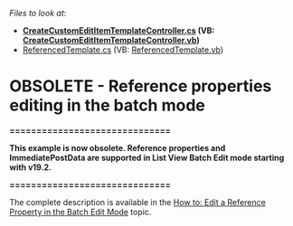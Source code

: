 ﻿<!-- default file list -->
*Files to look at*:

* **[CreateCustomEditItemTemplateController.cs](./CS/Solution2.Module.Web/Controllers/CreateCustomEditItemTemplateController.cs) (VB: [CreateCustomEditItemTemplateController.vb](./VB/Solution2.Module.Web/Controllers/CreateCustomEditItemTemplateController.vb))**
* [ReferencedTemplate.cs](./CS/Solution2.Module.Web/Editors/ReferencedTemplate.cs) (VB: [ReferencedTemplate.vb](./VB/Solution2.Module.Web/Editors/ReferencedTemplate.vb))
<!-- default file list end -->
#  OBSOLETE - Reference properties editing in the batch mode

**\=\=\=\=\=\=\=\=\=\=\=\=\=\=\=\=\=\=\=\=\=\=\=\=\=\=\=\=\=\=**

**This example is now obsolete. Reference properties and ImmediatePostData are supported in List View Batch Edit mode starting with v19.2.**

**\=\=\=\=\=\=\=\=\=\=\=\=\=\=\=\=\=\=\=\=\=\=\=\=\=\=\=\=\=\=**

The complete description is available in the <a href="https://documentation.devexpress.com/#eXpressAppFramework/CustomDocument115835">How to: Edit a Reference Property in the Batch Edit Mode</a> topic.

<br/>


